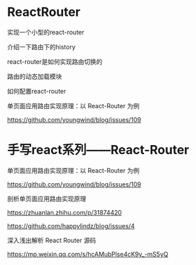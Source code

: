 # ReactRouter

实现一个小型的react-router


介绍一下路由下的history

react-router是如何实现路由切换的

路由的动态加载模块

如何配置react-router



单页面应用路由实现原理：以 React-Router 为例

https://github.com/youngwind/blog/issues/109



# 手写react系列——React-Router



单页面应用路由实现原理：以 React-Router 为例

https://github.com/youngwind/blog/issues/109



剖析单页面应用路由实现原理

https://zhuanlan.zhihu.com/p/31874420





https://github.com/happylindz/blog/issues/4



深入浅出解析 React Router 源码

https://mp.weixin.qq.com/s/hcAMubPlse4cK9y_-mS5yQ











